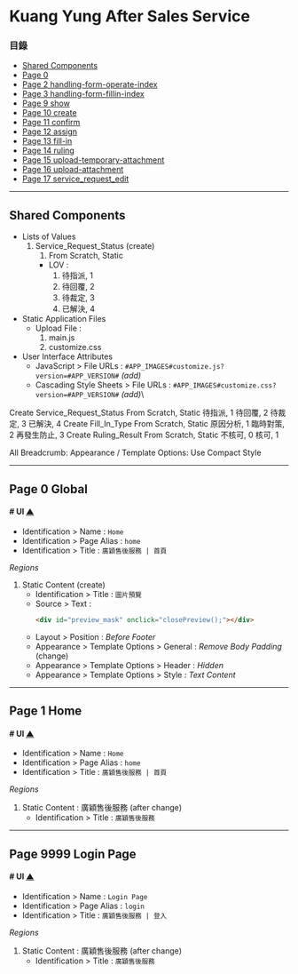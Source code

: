 # Kuang Yung After Sales Service

### **目錄**
 * [Shared Components](#shared-components)
 * [Page 0](#page-0)
 * [Page 2 handling-form-operate-index][2]
 * [Page 3 handling-form-fillin-index][3]
 * [Page 9 show][9]
 * [Page 10 create][10]
 * [Page 11 confirm][11]
 * [Page 12 assign][12]
 * [Page 13 fill-in][13]
 * [Page 14 ruling][14]
 * [Page 15 upload-temporary-attachment][15]
 * [Page 16 upload-attachment][16]
 * [Page 17 service_request_edit][17]

[top]: #top       "Go Top"
[2]: ./page2    "Go Page 2"
[3]: ./page3    "Go Page 3"
[9]: ./page9    "Go Page 9"
[10]: ./page10  "Go Page 10"
[11]: ./page11  "Go Page 11"
[12]: ./page12  "Go Page 12"
[13]: ./page13  "Go Page 13"
[14]: ./page14  "Go Page 14"
[15]: ./page15  "Go Page 15"
[16]: ./page16  "Go Page 16"
[17]: ./page17  "Go Page 17"

---

## Shared Components
* Lists of Values
  1. Service_Request_Status (create)
     1. From Scratch, Static
     *  LOV :
        1. 待指派, 1
        1. 待回覆, 2
        1. 待裁定, 3
        1. 已解決, 4
* Static Application Files
  * Upload File :
    1. main.js
    1. customize.css
* User Interface Attributes
  * JavaScript > File URLs : `#APP_IMAGES#customize.js?version=#APP_VERSION#` *(add)*
  * Cascading Style Sheets > File URLs : `#APP_IMAGES#customize.css?version=#APP_VERSION#` *(add)*\


Create Service_Request_Status
    From Scratch, Static
    待指派, 1
    待回覆, 2
    待裁定, 3
    已解決, 4
Create Fill_In_Type
    From Scratch, Static
    原因分析, 1
    臨時對策, 2
    再發生防止, 3
Create Ruling_Result
    From Scratch, Static
    不核可, 0
    核可, 1

All Breadcrumb: Appearance / Template Options: Use Compact Style

---

## Page 0 Global

#### **# UI** [▲][top]
* Identification > Name : `Home`
* Identification > Page Alias : `home`
* Identification > Title : `廣穎售後服務 | 首頁`

*Regions*
1. Static Content (create)
   * Identification > Title : `圖片預覽`
   * Source > Text :
     ```html
     <div id="preview_mask" onclick="closePreview();"></div>
     ```
   * Layout > Position : *Before Footer*
   * Appearance > Template Options > General : *Remove Body Padding* (change)
   * Appearance > Template Options > Header : *Hidden*
   * Appearance > Template Options > Style : *Text Content*

---

## Page 1 Home

#### **# UI** [▲][top]
* Identification > Name : `Home`
* Identification > Page Alias : `home`
* Identification > Title : `廣穎售後服務 | 首頁`

*Regions*
1. Static Content : 廣穎售後服務 (after change)
   * Identification > Title : `廣穎售後服務`

---

## Page 9999 Login Page

#### **# UI** [▲][top]
* Identification > Name : `Login Page`
* Identification > Page Alias : `login`
* Identification > Title : `廣穎售後服務 | 登入`

*Regions*
1. Static Content : 廣穎售後服務 (after change)
   * Identification > Title : `廣穎售後服務`